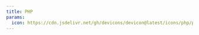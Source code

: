 ```yaml
---
title: PHP
params:
  icon: https://cdn.jsdelivr.net/gh/devicons/devicon@latest/icons/php/php-original.svg
---
```


